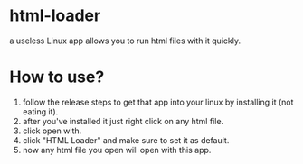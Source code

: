 # html-loader
a useless Linux app allows you to run html files with it quickly.
# How to use?
1. follow the release steps to get that app into your linux by installing it (not eating it).
2. after you've installed it just right click on any html file.
3. click open with.
4. click "HTML Loader" and make sure to set it as default.
5. now any html file you open will open with this app.
